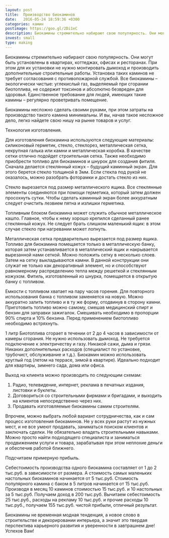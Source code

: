 ```yaml
---
layout: post
title:  Производство биокаминов
date:   2016-05-24 18:59:36 +0300
categories: камин 
postimage: https://goo.gl/2Di1eC
description: Биокамины стремительно набирают свою популярность. Они могут быть установлены в квартирах, коттеджах, офисах и ресторанах. При этом для их установки не нужно монтировать дымоход и производить дополнительные строительные работы.
invest: small
type: making
---
```


Биокамины стремительно набирают свою популярность. Они могут быть установлены в квартирах, коттеджах, офисах и ресторанах. При этом для их установки не нужно монтировать дымоход и производить дополнительные строительные работы. Установка таких каминов не требует согласования с противопожарной службой. Все биокамины – экологически чистые: углекислый газ, выделяемый при сгорании биотоплива, не содержит токсинов и абсолютно безвреден для здоровья. Единственное требование для людей, имеющих такие камины – регулярно проветривать помещение.

Биокамины несложно сделать своими руками, при этом затраты на производство такого камина минимальны. И вы, начав такое несложное дело, легко найдете свою нишу на рынке товаров и услуг.

Технология изготовления.

Для изготовления биокамина используются следующие материалы: силиконовый герметик, стекло, стеклорез, металлическая сетка, некрупная галька или камни и металлическая коробка. В качестве сетки отлично подойдет строительная сетка. Также необходимо приобрести топливо для биокаминов и шнурок для создания фитиля.
Сначала делается стеклянный кожух – будущий каминный экран. Для этого берется стекло толщиной в 3мм. Если стекла под рукой не оказалось, можно разобрать фоторамки и достать стекло из них. 

Стекло вырезается под размер металлического ящика. Все стеклянные элементы соединяются при помощи герметика, который затем должен просохнуть сутки. Чтобы сделать каминный экран более аккуратным следует очистить лезвием пятна и излишки герметика.

Топливным блоком биокамина может служить обычное металлическое кашпо. Главное, чтобы к нему хорошо крепился сделанный ранее стеклянный кожух. Не следует брать слишком маленький ящик: в этом случае стекло при нагревании может лопнуть.

Металлическая сетка предварительно вырезается под размер ящика. Топливо для биокамина помещается только в металлическую банку, которая затем устанавливается в металлический ящик и накрывается вырезанной нами сеткой. Можно положить сетку в несколько слоев. Затем на сетку выкладываются камни. В данной конструкции они служат не только как декоративный элемент, но и способствуют равномерному распределению тепла между решеткой и стеклянным кожухом. Фитиль, изготовленный из шнурка, помещается в открытую банку с топливом.

Емкости с топливом хватает на пару часов горения. Для повторного использования банка с топливом заменяется на новую. Можно аккуратно залить топливо и в ту же форму, отодвинув в сторону камни.
Приготовить топливо можно самому, смешав медицинский спирт и бензин для заправки зажигалок. Смешивать необходимо в пропорции 90% спирта и 10% бензина. Перед применением биотопливо необходимо встряхнуть.

1 литр Биотоплива сгорает в течении от 2 до 4 часов в зависимости от камеры сгорания.
Не нужно использовать дымоход. Не требуется подключение к электричеству и газу. Никакой сажи, дыма и грязи. Никаких дополнительных расходов (специалист по установке, трубочист, обслуживание и т.д.). Биокамин можно использовать круглый год (летом на террасе, зимой в квартире).
Идеально подходит для квартиры, зимнего сада, дома или офиса.

Выход на клиента можно производить по следующим схемам: 

1. Радио, телевидение, интернет, реклама в печатных издания, листовки и буклеты.
2. Договориться со строительными фирмами и бригадами, и выходить на клиентов непосредственно через них. 
3. Продавать изготовляемые биокамины самим строителям.

Впрочем, можно выбрать любой вариант сотрудничества, как и сам процесс изготовления биокаминов. Не у всех руки растут из нужных мест, и не все умеют продавать, заниматься поиском клиентов и заключать сделки. Не обязательно владеть строительными навыками. Можно просто найти подходящего специалиста и заниматься продвижением услуги и товара, зарабатывая при этом неплохие деньги и обеспечив работой ближнего.

Подсчитаем примерную прибыль.

Себестоимость производства одного биокамина составляет от 1 до 2 тыс.руб. в зависимости от размера. А стоимость самых маленьких настольных биокаминов начинается от 5 тыс.руб. Стоимость популярного камина с баком в 5 литров начинается от 15 тыс.руб. Производя в месяц 10 каминов стоимостью 15 тыс.руб. и 10 настольных за 5 тыс.руб. Получаем доход в 200 тыс.руб. Вычитаем себестоимость 25 тыс.руб., расходы на рекламу 10 тыс.руб. и прочие расходы 10 тыс.руб., получаем 155 тыс.руб. чистой прибыли, отличный результат. 

Биокамины не временная модная тенденция, а новое слово в строительстве и декорировании интерьера, а значит это твердая перспектива карьерного развития и уверенности в завтрашнем дне! Успехов Вам!
